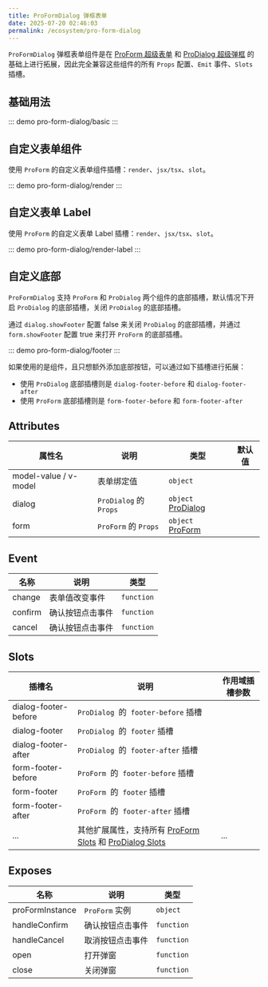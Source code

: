 ```yaml
---
title: ProFormDialog 弹框表单
date: 2025-07-20 02:46:03
permalink: /ecosystem/pro-form-dialog
---
```


`ProFormDialog` 弹框表单组件是在 [ProForm 超级表单](/ecosystem/pro-form/basic) 和 [ProDialog 超级弹框](/ecosystem/pro-dialog) 的基础上进行拓展，因此完全兼容这些组件的所有 `Props` 配置、`Emit` 事件、`Slots` 插槽。

## 基础用法

::: demo
pro-form-dialog/basic
:::

## 自定义表单组件

使用 `ProForm` 的自定义表单组件插槽：`render`、`jsx/tsx`、`slot`。

::: demo
pro-form-dialog/render
:::

## 自定义表单 Label

使用 `ProForm` 的自定义表单 Label 插槽：`render`、`jsx/tsx`、`slot`。

::: demo
pro-form-dialog/render-label
:::

## 自定义底部

`ProFormDialog` 支持 `ProForm` 和 `ProDialog` 两个组件的底部插槽，默认情况下开启 `ProDialog` 的底部插槽，关闭 `ProDialog` 的底部插槽。

通过 `dialog.showFooter` 配置 false 来关闭 `ProDialog` 的底部插槽，并通过 `form.showFooter` 配置 true 来打开 `ProForm` 的底部插槽。

::: demo
pro-form-dialog/footer
:::

如果使用的是组件，且只想额外添加底部按钮，可以通过如下插槽进行拓展：

- 使用 `ProDialog` 底部插槽则是 `dialog-footer-before` 和 `dialog-footer-after`
- 使用 `ProForm` 底部插槽则是 `form-footer-before` 和 `form-footer-after`

## Attributes

| 属性名                | 说明                   | 类型                                                      | 默认值 |
| --------------------- | ---------------------- | --------------------------------------------------------- | ------ |
| model-value / v-model | 表单绑定值             | `object`                                                  |        |
| dialog                | `ProDialog` 的 `Props` | `object` [ProDialog](/ecosystem/pro-dialog#attributes)    |        |
| form                  | `ProForm` 的 `Props`   | `object` [ProForm](/ecosystem/pro-form/config#attributes) |        |

## Event

| 名称    | 说明             | 类型                                                                                                       |
| ------- | ---------------- | ---------------------------------------------------------------------------------------------------------- |
| change  | 表单值改变事件   | `function` <Tip content="(value: any, model: Record<string, any>, column: FormItemColumnProps) => void" /> |
| confirm | 确认按钮点击事件 | `function` <Tip content="(model: Record<string, any>) => void" />                                          |
| cancel  | 确认按钮点击事件 | `function`                                                                                                 |

## Slots

| 插槽名               | 说明                                                                                                                              | 作用域插槽参数                                           |
| -------------------- | --------------------------------------------------------------------------------------------------------------------------------- | -------------------------------------------------------- |
| dialog-footer-before | `ProDialog`  的  `footer-before` 插槽                                                                                             | <Tip content="{ handleConfirm, handleCancel, model }" /> |
| dialog-footer        | `ProDialog`  的  `footer` 插槽                                                                                                    | <Tip content="{ handleConfirm, handleCancel, model }" /> |
| dialog-footer-after  | `ProDialog`  的  `footer-after` 插槽                                                                                              | <Tip content="{ handleConfirm, handleCancel, model }" /> |
| form-footer-before   | `ProForm`  的  `footer-before` 插槽                                                                                               | <Tip content="{ handleSubmit, handleReset, model }" />   |
| form-footer          | `ProForm`  的  `footer` 插槽                                                                                                      | <Tip content="{ handleSubmit, handleReset, model }" />   |
| form-footer-after    | `ProForm`  的  `footer-after` 插槽                                                                                                | <Tip content="{ handleSubmit, handleReset, model }" />   |
| ...                  | 其他扩展属性，支持所有 [ProForm Slots](/ecosystem/pro-form/config#slots) 和 [ProDialog Slots](/ecosystem/pro-dialog/config#slots) | ...                                                      |

## Exposes

| 名称            | 说明             | 类型                                               |
| --------------- | ---------------- | -------------------------------------------------- |
| proFormInstance | `ProForm` 实例   | `object` <Tip content="ProFormInstance \| null" /> |
| handleConfirm   | 确认按钮点击事件 | `function` <Tip content="() => Promise<void>>" />  |
| handleCancel    | 取消按钮点击事件 | `function` <Tip content="() => void" />            |
| open            | 打开弹窗         | `function` <Tip content="() => void" />            |
| close           | 关闭弹窗         | `function` <Tip content="() => void" />            |
